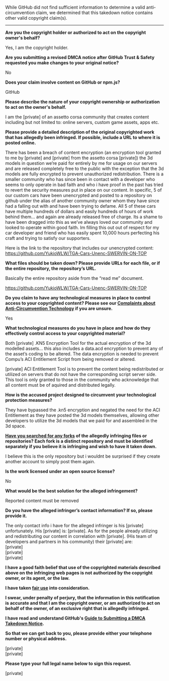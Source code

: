 While GitHub did not find sufficient information to determine a valid anti-circumvention claim, we determined that this takedown notice contains other valid copyright claim(s).

---

**Are you the copyright holder or authorized to act on the copyright owner's behalf?**

Yes, I am the copyright holder.

**Are you submitting a revised DMCA notice after GitHub Trust & Safety requested you make changes to your original notice?**

No

**Does your claim involve content on GitHub or npm.js?**

GitHub

**Please describe the nature of your copyright ownership or authorization to act on the owner's behalf.**

I am the [private] of an assetto corsa community that creates content including but not limited to: online servers, custom game assets, apps etc.

**Please provide a detailed description of the original copyrighted work that has allegedly been infringed. If possible, include a URL to where it is posted online.**

There has been a breach of content encryption (an encryption tool granted to me by [private] and [private] from the assetto corsa [private]) the 3d models in question we’re paid for entirely by me for usage on our servers and are released completely free to the public with the exception that the 3d models are fully encrypted to prevent unauthorized redistribution. There is a smaller community who has since been in contact with a developer who seems to only operate in bad faith and who i have proof in the past has tried to revert the security measures put in place on our content. In specific, 5 of our custom cars have been unencrypted and posted to a repository on github under the alias of another community owner whom they have since had a falling out with and have been trying to defame. All 5 of these cars have multiple hundreds of dollars and easily hundreds of hours of work behind them… and again are already released free of charge. Its a shame to have been dragged into this as we’ve always loved our community and looked to operate within good faith. Im filling this out out of respect for my car developer and friend who has easily spent 10,000 hours perfecting his craft and trying to satisfy our supporters.

Here is the link to the repository that includes our unencrypted content: https://github.com/YukioWLW/TGA-Cars-Unenc-SWERVIN-ON-TOP

**What files should be taken down? Please provide URLs for each file, or if the entire repository, the repository’s URL.**

Basically the entire repository aside from the “read me” document.

https://github.com/YukioWLW/TGA-Cars-Unenc-SWERVIN-ON-TOP

**Do you claim to have any technological measures in place to control access to your copyrighted content? Please see our <a href="https://docs.github.com/articles/guide-to-submitting-a-dmca-takedown-notice#complaints-about-anti-circumvention-technology">Complaints about Anti-Circumvention Technology</a> if you are unsure.**

Yes

**What technological measures do you have in place and how do they effectively control access to your copyrighted material?**

Both [private] .KN5 Encryption Tool for the actual encryption of the 3d modelled assets… this also includes a data.acd encryption to prevent any of the asset’s coding to be altered. The data encryption is needed to prevent Compu’s ACI Entitlement Script from being removed or altered.

[private] ACI Entitlement Tool is to prevent the content being redistributed or utilized on servers that do not have the corresponding script server side. This tool is only granted to those in the community who acknowledge that all content must be of aquired and distributed legally.

**How is the accused project designed to circumvent your technological protection measures?**

They have bypassed the .kn5 encryption and negated the need for the ACI Entitlement as they have posted the 3d models themselves, allowing other developers to utilize the 3d models that we paid for and assembled in the 3d space.

**<a href="https://docs.github.com/articles/dmca-takedown-policy#b-what-about-forks-or-whats-a-fork">Have you searched for any forks</a> of the allegedly infringing files or repositories? Each fork is a distinct repository and must be identified separately if you believe it is infringing and wish to have it taken down.**

I believe this is the only repository but i wouldnt be surprised if they create another account to simply post them again.

**Is the work licensed under an open source license?**

No

**What would be the best solution for the alleged infringement?**

Reported content must be removed

**Do you have the alleged infringer’s contact information? If so, please provide it.**

The only contact info i have for the alleged infringer is his [private] unfortunately. His [private] is: [private]. As for the people already utilizing and redistributing our content in correlation with [private]. (His team of developers and partners in his community) their [private] are:  
[private]  
[private]  
[private]  

**I have a good faith belief that use of the copyrighted materials described above on the infringing web pages is not authorized by the copyright owner, or its agent, or the law.**

**I have taken <a href="https://www.lumendatabase.org/topics/22">fair use</a> into consideration.**

**I swear, under penalty of perjury, that the information in this notification is accurate and that I am the copyright owner, or am authorized to act on behalf of the owner, of an exclusive right that is allegedly infringed.**

**I have read and understand GitHub's <a href="https://docs.github.com/articles/guide-to-submitting-a-dmca-takedown-notice/">Guide to Submitting a DMCA Takedown Notice</a>.**

**So that we can get back to you, please provide either your telephone number or physical address.**

[private]  
[private]  

**Please type your full legal name below to sign this request.**

[private]  
